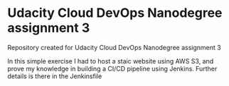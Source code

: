 # Udacity Cloud DevOps Nanodegree assignment 3
Repository created for Udacity Cloud DevOps Nanodegree assignment 3

In this simple exercise I had to host a staic website using AWS S3, and prove my knowledge in building a CI/CD pipeline using Jenkins. Further details is there in the Jenkinsfile
